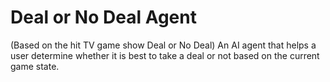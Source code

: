 # Deal or No Deal Agent
(Based on the hit TV game show Deal or No Deal) 
An AI agent that helps a user determine whether it is best to take a deal or not based on the current game state.
